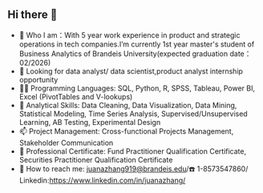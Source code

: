 ## Hi there 👋

- 🔭 Who I am：With 5 year work experience in product  and strategic operations in tech companies.I’m currently 1st year master's student of Business Analytics of Brandeis University(expected graduation date：02/2026)
- 🎯 Looking for data analyst/ data scientist,product analyst internship opportunity
- 🧑‍💻 Programming Languages: SQL, Python, R, SPSS, Tableau, Power BI, Excel (PivotTables and V-lookups)
- 🤔 Analytical Skills: Data Cleaning, Data Visualization, Data Mining, Statistical Modeling, Time Series Analysis, Supervised/Unsupervised Learning, AB Testing, Experimental Design 
- 📫 Project Management: Cross-functional Projects Management, Stakeholder Communication
- 📄 Professional Certificate: Fund Practitioner Qualification Certificate, Securities Practitioner Qualification Certificate
- 📮 How to reach me: juanazhang919@brandeis.edu/☎️ 1-8573547860/ Linkedin:https://www.linkedin.com/in/juanazhang/

